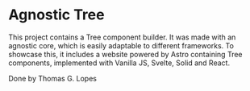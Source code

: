 # Agnostic Tree

This project contains a Tree component builder. It was made with an agnostic core, which is easily adaptable to different frameworks. To showcase this, it includes a website powered by Astro containing Tree components, implemented with Vanilla JS, Svelte, Solid and React.

Done by Thomas G. Lopes
